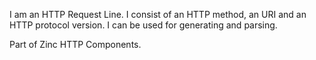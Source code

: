 I am an HTTP Request Line.
I consist of an HTTP method, an URI and an HTTP protocol version.
I can be used for generating and parsing.

Part of Zinc HTTP Components.